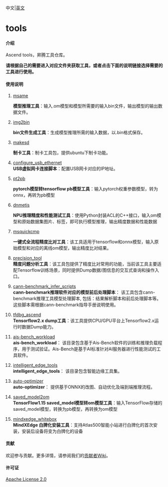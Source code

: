 中文|[英文](Readme.md)

# tools

#### 介绍

Ascend tools，昇腾工具仓库。

**请根据自己的需要进入对应文件夹获取工具，或者点击下面的说明链接选择需要的工具进行使用。**

#### 使用说明

1.  [msame](https://github.com/Ascend/tools/tree/master/msame)

    **模型推理工具**：输入.om模型和模型所需要的输入bin文件，输出模型的输出数据文件。

2.  [img2bin](https://github.com/Ascend/tools/tree/master/img2bin)

    **bin文件生成工具**：生成模型推理所需的输入数据，以.bin格式保存。

3.  [makesd](https://github.com/Ascend/tools/tree/master/makesd)
    
    **制卡工具**：制卡工具包，提供ubuntu下制卡功能。

4.  [configure_usb_ethernet](https://github.com/Ascend/tools/tree/master/configure_usb_ethernet)  
     **USB虚拟网卡连接脚本**：配置USB网卡对应的IP地址。
    
5. [pt2pb](https://github.com/Ascend/tools/tree/master/pt2pb)  

   **pytorch模型转tensorflow pb模型工具**：输入pytorch权重参数模型，转为onnx，再转为pb模型

6. [dnmetis](https://github.com/Ascend/tools/tree/master/dnmetis)  

   **NPU推理精度和性能测试工具**：使用Python封装ACL的C++接口，输入om模型和原始数据集图片、标签，即可执行模型推理，输出精度数据和性能数据  

7. [msquickcmp](https://github.com/Ascend/tools/tree/master/msquickcmp)    

   **一键式全流程精度比对工具**：该工具适用于tensorflow和onnx模型，输入原始模型和对应的离线om模型，输出精度比对结果。    

8. [precision_tool](https://github.com/Ascend/tools/tree/master/precision_tool)    
   **精度问题分析工具**：该工具包提供了精度比对常用的功能，当前该工具主要适配Tensorflow训练场景，同时提供Dump数据/图信息的交互式查询和操作入口。 

9. [cann-benchmark_infer_scripts](https://github.com/Ascend/tools/tree/master/cann-benchmark_infer_scripts)    
    **cann-benchmark推理软件对应的模型前后处理脚本**： 该工具包含cann-benchmark推理工具模型处理脚本, 包括：结果解析脚本和前后处理脚本等。这些脚本需根据cann-benchmark指导手册说明使用。
10. [tfdbg_ascend](https://github.com/Ascend/tools/tree/master/tfdbg_ascend)    
    **Tensorflow2.x dump工具**：该工具提供CPU/GPU平台上Tensorflow2.x运行时数据Dump能力。

11. [ais-bench_workload](https://github.com/Ascend/tools/tree/master/ais-bench_workload)    
    **ais-bench_workload**： 该目录包含基于Ais-Bench软件的训练和推理负载程序，用于测试验证。Ais-Bench是基于AI标准针对AI服务器进行性能测试的工具软件。

12. [intelligent_edge_tools](https://github.com/Ascend/tools/tree/master/intelligent_edge_tools)  
    **intelligent_edge_tools**： 该目录包含智能边缘工具集。
    
13. [auto-optimizer](https://github.com/Ascend/tools/tree/master/auto-optimizer)  
    **auto-optimizer**： 提供基于ONNX的改图、自动优化及端到端推理流程。
    
13. [saved_model2om](https://github.com/Ascend/tools/tree/master/saved_model2om)  
    **TensorFlow1.15 saved_model模型转om模型工具**：输入TensorFlow存储的saved_model模型，转换为pb模型，再转换为om模型

14. [mindxedge_whitebox](https://github.com/Ascend/tools/tree/master/mindxedge_whitebox)  
    **MindXEdge 白牌化安装工具**：支持Atlas500智能小站进行白牌化的首次安装，安装后设备将变为白牌化的设备
#### 贡献

欢迎参与贡献。更多详情，请参阅我们的[贡献者Wiki](./CONTRIBUTING.md)。

#### 许可证
[Apache License 2.0](LICENSE)

